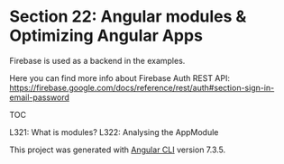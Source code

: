 # Section 22: Angular modules & Optimizing Angular Apps

Firebase is used as a backend in the examples.

Here you can find more info about Firebase Auth REST API: 
https://firebase.google.com/docs/reference/rest/auth#section-sign-in-email-password

TOC

L321: What is modules?
L322: Analysing the AppModule



This project was generated with [Angular CLI](https://github.com/angular/angular-cli) version 7.3.5.
